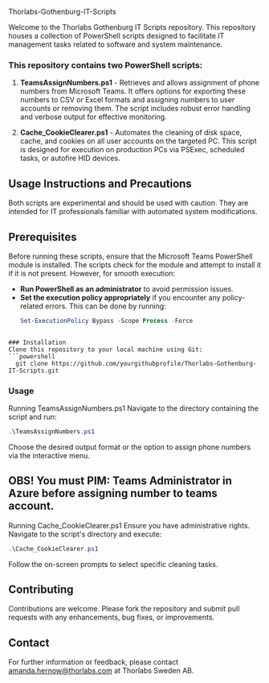 Thorlabs-Gothenburg-IT-Scripts

Welcome to the Thorlabs Gothenburg IT Scripts repository. This repository houses a collection of PowerShell scripts designed to facilitate IT management tasks related to software and system maintenance.

### This repository contains two PowerShell scripts:

1. **TeamsAssignNumbers.ps1** - Retrieves and allows assignment of phone numbers from Microsoft Teams. It offers options for exporting these numbers to CSV or Excel formats and assigning numbers to user accounts or removing them. The script includes robust error handling and verbose output for effective monitoring.

2. **Cache_CookieClearer.ps1** - Automates the cleaning of disk space, cache, and cookies on all user accounts on the targeted PC. This script is designed for execution on production PCs via PSExec, scheduled tasks, or autofire HID devices.

## Usage Instructions and Precautions

Both scripts are experimental and should be used with caution. They are intended for IT professionals familiar with automated system modifications.

## Prerequisites

Before running these scripts, ensure that the Microsoft Teams PowerShell module is installed. The scripts check for the module and attempt to install it if it is not present. However, for smooth execution:

- **Run PowerShell as an administrator** to avoid permission issues.
- **Set the execution policy appropriately** if you encounter any policy-related errors. This can be done by running:
  ```powershell
  Set-ExecutionPolicy Bypass -Scope Process -Force
```

### Installation
Clone this repository to your local machine using Git:
```powershell
  git clone https://github.com/yourgithubprofile/Thorlabs-Gothenburg-IT-Scripts.git
```

### Usage
Running TeamsAssignNumbers.ps1
Navigate to the directory containing the script and run:
  ```powershell
  .\TeamsAssignNumbers.ps1
```

Choose the desired output format or the option to assign phone numbers via the interactive menu.
## OBS! You must PIM: Teams Administrator in Azure before assigning number to teams account.

Running Cache_CookieClearer.ps1
Ensure you have administrative rights. Navigate to the script's directory and execute:
  ```powershell
  .\Cache_CookieClearer.ps1
```

Follow the on-screen prompts to select specific cleaning tasks.

## Contributing
Contributions are welcome. Please fork the repository and submit pull requests with any enhancements, bug fixes, or improvements.

## Contact
For further information or feedback, please contact amanda.hernow@thorlabs.com at Thorlabs Sweden AB.